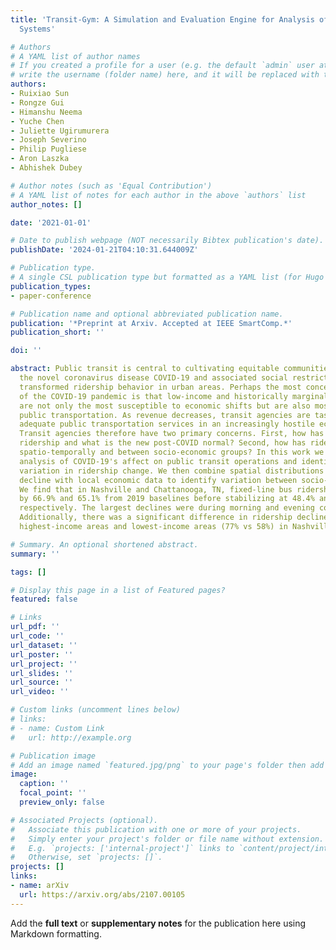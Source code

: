 ```yaml
---
title: 'Transit-Gym: A Simulation and Evaluation Engine for Analysis of Bus Transit
  Systems'

# Authors
# A YAML list of author names
# If you created a profile for a user (e.g. the default `admin` user at `content/authors/admin/`), 
# write the username (folder name) here, and it will be replaced with their full name and linked to their profile.
authors:
- Ruixiao Sun
- Rongze Gui
- Himanshu Neema
- Yuche Chen
- Juliette Ugirumurera
- Joseph Severino
- Philip Pugliese
- Aron Laszka
- Abhishek Dubey

# Author notes (such as 'Equal Contribution')
# A YAML list of notes for each author in the above `authors` list
author_notes: []

date: '2021-01-01'

# Date to publish webpage (NOT necessarily Bibtex publication's date).
publishDate: '2024-01-21T04:10:31.644009Z'

# Publication type.
# A single CSL publication type but formatted as a YAML list (for Hugo requirements).
publication_types:
- paper-conference

# Publication name and optional abbreviated publication name.
publication: '*Preprint at Arxiv. Accepted at IEEE SmartComp.*'
publication_short: ''

doi: ''

abstract: Public transit is central to cultivating equitable communities. Meanwhile,
  the novel coronavirus disease COVID-19 and associated social restrictions has radically
  transformed ridership behavior in urban areas. Perhaps the most concerning aspect
  of the COVID-19 pandemic is that low-income and historically marginalized groups
  are not only the most susceptible to economic shifts but are also most reliant on
  public transportation. As revenue decreases, transit agencies are tasked with providing
  adequate public transportation services in an increasingly hostile economic environment.
  Transit agencies therefore have two primary concerns. First, how has COVID-19 impacted
  ridership and what is the new post-COVID normal? Second, how has ridership varied
  spatio-temporally and between socio-economic groups? In this work we provide a data-driven
  analysis of COVID-19's affect on public transit operations and identify temporal
  variation in ridership change. We then combine spatial distributions of ridership
  decline with local economic data to identify variation between socio-economic groups.
  We find that in Nashville and Chattanooga, TN, fixed-line bus ridership dropped
  by 66.9% and 65.1% from 2019 baselines before stabilizing at 48.4% and 42.8% declines
  respectively. The largest declines were during morning and evening commute time.
  Additionally, there was a significant difference in ridership decline between the
  highest-income areas and lowest-income areas (77% vs 58%) in Nashville.

# Summary. An optional shortened abstract.
summary: ''

tags: []

# Display this page in a list of Featured pages?
featured: false

# Links
url_pdf: ''
url_code: ''
url_dataset: ''
url_poster: ''
url_project: ''
url_slides: ''
url_source: ''
url_video: ''

# Custom links (uncomment lines below)
# links:
# - name: Custom Link
#   url: http://example.org

# Publication image
# Add an image named `featured.jpg/png` to your page's folder then add a caption below.
image:
  caption: ''
  focal_point: ''
  preview_only: false

# Associated Projects (optional).
#   Associate this publication with one or more of your projects.
#   Simply enter your project's folder or file name without extension.
#   E.g. `projects: ['internal-project']` links to `content/project/internal-project/index.md`.
#   Otherwise, set `projects: []`.
projects: []
links:
- name: arXiv
  url: https://arxiv.org/abs/2107.00105
---
```


Add the **full text** or **supplementary notes** for the publication here using Markdown formatting.
